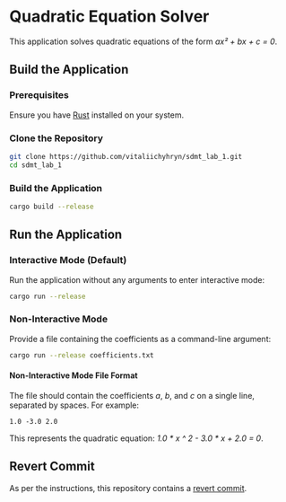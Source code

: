 # Quadratic Equation Solver

This application solves quadratic equations of the form *ax² + bx + c = 0*.

## Build the Application

### Prerequisites
Ensure you have [Rust](https://www.rust-lang.org/) installed on your system.

### Clone the Repository
```bash
git clone https://github.com/vitaliichyhryn/sdmt_lab_1.git
cd sdmt_lab_1
```

### Build the Application
```bash
cargo build --release
```

## Run the Application

### Interactive Mode (Default)
Run the application without any arguments to enter interactive mode:
```bash
cargo run --release
```

### Non-Interactive Mode
Provide a file containing the coefficients as a command-line argument:
```bash
cargo run --release coefficients.txt
```

#### Non-Interactive Mode File Format
The file should contain the coefficients *a*, *b*, and *c* on a single line, separated by spaces. For example:
```
1.0 -3.0 2.0
```
This represents the quadratic equation: *1.0 \* x ^ 2 - 3.0 \* x + 2.0 = 0*.

## Revert Commit
As per the instructions, this repository contains a [revert commit](https://github.com/vitaliichyhryn/sdmt_lab_1/commit/f6f928ea061453ba9f4b3326876320513a6c33ab).
